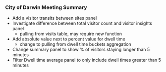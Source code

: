### City of Darwin Meeting Summary

- Add a visitor transits between sites panel
- Investigate difference between total visitor count and visitor insights panel
	- pulling from visits table, may require new function
- Add absolute value next to percent value for dwell time
	- change to pulling from dwell time buckets aggregation
- Change summary panel to show % of visitors staying longer than 5 minutes
- Filter Dwell time average panel to only include dwell times greater than 5 minutes